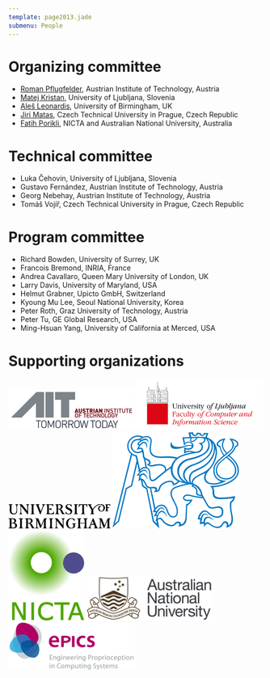 ```yaml
---
template: page2013.jade
submenu: People
---
```


# Organizing committee

-   [Roman
    Pflugfelder](http://www.cat-project.at/index.php/team/roman-pflugfelder),
    Austrian Institute of Technology, Austria
-   [Matej Kristan](http://www.vicos.si/People/Matejk), University of
    Ljubljana, Slovenia
-   [Aleš Leonardis](http://www.vicos.si/People/Ales_Leonardis),
    University of Birmingham, UK
-   [Jiri Matas](http://cmp.felk.cvut.cz/~matas/), Czech Technical
    University in Prague, Czech Republic
-   [Fatih Porikli](http://www.porikli.com/), NICTA and Australian
    National University, Australia

# Technical committee

-   Luka Čehovin, University of Ljubljana, Slovenia
-   Gustavo Fernández, Austrian Institute of Technology, Austria
-   Georg Nebehay, Austrian Institute of Technology, Austria
-   Tomáš Vojíř, Czech Technical University in Prague, Czech Republic

# Program committee

-   Richard Bowden, University of Surrey, UK
-   Francois Bremond, INRIA, France
-   Andrea Cavallaro, Queen Mary University of London, UK
-   Larry Davis, University of Maryland, USA
-   Helmut Grabner, Upicto GmbH, Switzerland
-   Kyoung Mu Lee, Seoul National University, Korea
-   Peter Roth, Graz University of Technology, Austria
-   Peter Tu, GE Global Research, USA
-   Ming-Hsuan Yang, University of California at Merced, USA

# Supporting organizations

<p class="supporters">
	<a href="http://www.ait.ac.at/about-us/?L=1"><img alt="AIT" src="img/logo_ait.png" /></a>
	<a href="http://www.uni-lj.si/en/"><img alt="University of Ljubljana" src="img/logo_ljubljana.png" /></a>
	<a href="http://www.birmingham.ac.uk/"><img alt="University of Birmingham" src="img/logo_birmingham.png" /></a>
	<a href="http://www.cvut.cz/"><img alt="Czech Technical University in Prague" src="img/logo_cvut.png" /></a>
	<a href="http://nicta.com.au/"><img alt="NICTA" src="img/logo_nicta.png" /></a>
	<a href="http://www.anu.edu.au/"><img alt="Australian National University" src="img/logo_anu.png" /></a>
	<a href="http://www.epics-project.eu/"><img alt="EPiCS" src="img/logo_epics.png" /></a>
</p>

